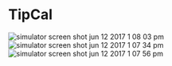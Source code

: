 # TipCal
![simulator screen shot jun 12 2017 1 08 03 pm](https://user-images.githubusercontent.com/7582368/27045847-47cfab6c-4f70-11e7-9ead-e6d5b2464f5b.png)
![simulator screen shot jun 12 2017 1 07 34 pm](https://user-images.githubusercontent.com/7582368/27045848-47d2b41a-4f70-11e7-9685-963c66973a07.png)
![simulator screen shot jun 12 2017 1 07 56 pm](https://user-images.githubusercontent.com/7582368/27045846-47cdd5f8-4f70-11e7-9f0c-68bf2d2eef20.png)
